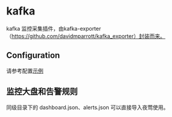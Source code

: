 # kafka

kafka 监控采集插件，由kafka-exporter（https://github.com/davidmparrott/kafka_exporter）封装而来。

## Configuration

请参考配置[示例](../../conf/input.kafka/kafka.toml)

## 监控大盘和告警规则

同级目录下的 dashboard.json、alerts.json 可以直接导入夜莺使用。